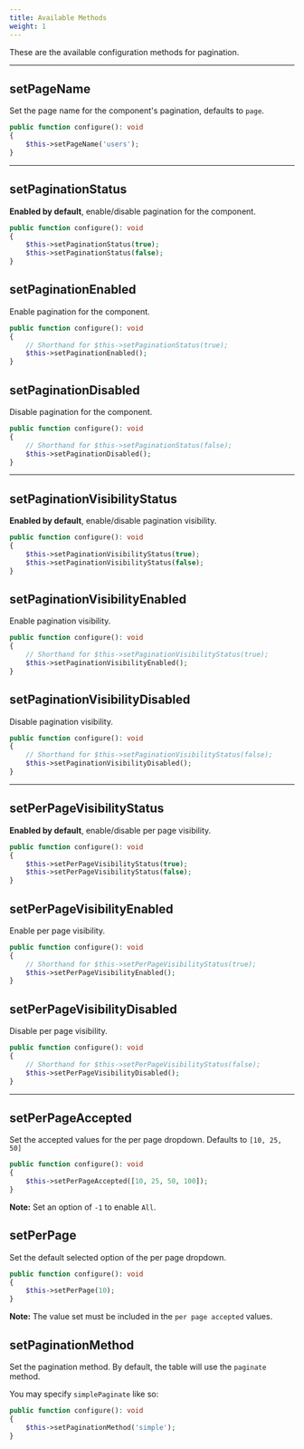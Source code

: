 ```yaml
---
title: Available Methods
weight: 1
---
```


These are the available configuration methods for pagination.

---

## setPageName

Set the page name for the component's pagination, defaults to `page`.

```php
public function configure(): void
{
    $this->setPageName('users');
}
```

---

## setPaginationStatus

**Enabled by default**, enable/disable pagination for the component.

```php
public function configure(): void
{
    $this->setPaginationStatus(true);
    $this->setPaginationStatus(false);
}
```

## setPaginationEnabled

Enable pagination for the component.

```php
public function configure(): void
{
    // Shorthand for $this->setPaginationStatus(true);
    $this->setPaginationEnabled();
}
```

## setPaginationDisabled

Disable pagination for the component.

```php
public function configure(): void
{
    // Shorthand for $this->setPaginationStatus(false);
    $this->setPaginationDisabled();
}
```

---

## setPaginationVisibilityStatus

**Enabled by default**, enable/disable pagination visibility.

```php
public function configure(): void
{
    $this->setPaginationVisibilityStatus(true);
    $this->setPaginationVisibilityStatus(false);
}
```

## setPaginationVisibilityEnabled

Enable pagination visibility.

```php
public function configure(): void
{
    // Shorthand for $this->setPaginationVisibilityStatus(true);
    $this->setPaginationVisibilityEnabled();
}
```

## setPaginationVisibilityDisabled

Disable pagination visibility.

```php
public function configure(): void
{
    // Shorthand for $this->setPaginationVisibilityStatus(false);
    $this->setPaginationVisibilityDisabled();
}
```

---

## setPerPageVisibilityStatus

**Enabled by default**, enable/disable per page visibility.

```php
public function configure(): void
{
    $this->setPerPageVisibilityStatus(true);
    $this->setPerPageVisibilityStatus(false);
}
```

## setPerPageVisibilityEnabled

Enable per page visibility.

```php
public function configure(): void
{
    // Shorthand for $this->setPerPageVisibilityStatus(true);
    $this->setPerPageVisibilityEnabled();
}
```

## setPerPageVisibilityDisabled

Disable per page visibility.

```php
public function configure(): void
{
    // Shorthand for $this->setPerPageVisibilityStatus(false);
    $this->setPerPageVisibilityDisabled();
}
```

---

## setPerPageAccepted

Set the accepted values for the per page dropdown. Defaults to `[10, 25, 50]`

```php
public function configure(): void
{
    $this->setPerPageAccepted([10, 25, 50, 100]);
}
```

**Note:** Set an option of `-1` to enable `All`.

## setPerPage

Set the default selected option of the per page dropdown.

```php
public function configure(): void
{
    $this->setPerPage(10);
}
```

**Note:** The value set must be included in the `per page accepted` values.

## setPaginationMethod

Set the pagination method. By default, the table will use the `paginate` method.

You may specify `simplePaginate` like so:

```php
public function configure(): void
{
    $this->setPaginationMethod('simple');
}
```
